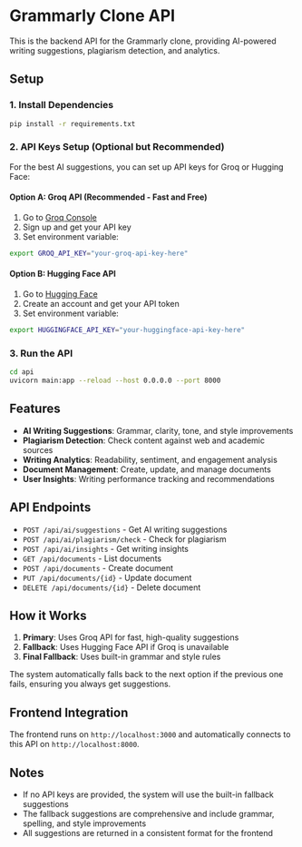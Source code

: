 # Grammarly Clone API

This is the backend API for the Grammarly clone, providing AI-powered writing suggestions, plagiarism detection, and analytics.

## Setup

### 1. Install Dependencies
```bash
pip install -r requirements.txt
```

### 2. API Keys Setup (Optional but Recommended)

For the best AI suggestions, you can set up API keys for Groq or Hugging Face:

#### Option A: Groq API (Recommended - Fast and Free)
1. Go to [Groq Console](https://console.groq.com/)
2. Sign up and get your API key
3. Set environment variable:
```bash
export GROQ_API_KEY="your-groq-api-key-here"
```

#### Option B: Hugging Face API
1. Go to [Hugging Face](https://huggingface.co/settings/tokens)
2. Create an account and get your API token
3. Set environment variable:
```bash
export HUGGINGFACE_API_KEY="your-huggingface-api-key-here"
```

### 3. Run the API
```bash
cd api
uvicorn main:app --reload --host 0.0.0.0 --port 8000
```

## Features

- **AI Writing Suggestions**: Grammar, clarity, tone, and style improvements
- **Plagiarism Detection**: Check content against web and academic sources
- **Writing Analytics**: Readability, sentiment, and engagement analysis
- **Document Management**: Create, update, and manage documents
- **User Insights**: Writing performance tracking and recommendations

## API Endpoints

- `POST /api/ai/suggestions` - Get AI writing suggestions
- `POST /api/ai/plagiarism/check` - Check for plagiarism
- `POST /api/ai/insights` - Get writing insights
- `GET /api/documents` - List documents
- `POST /api/documents` - Create document
- `PUT /api/documents/{id}` - Update document
- `DELETE /api/documents/{id}` - Delete document

## How it Works

1. **Primary**: Uses Groq API for fast, high-quality suggestions
2. **Fallback**: Uses Hugging Face API if Groq is unavailable
3. **Final Fallback**: Uses built-in grammar and style rules

The system automatically falls back to the next option if the previous one fails, ensuring you always get suggestions.

## Frontend Integration

The frontend runs on `http://localhost:3000` and automatically connects to this API on `http://localhost:8000`.

## Notes

- If no API keys are provided, the system will use the built-in fallback suggestions
- The fallback suggestions are comprehensive and include grammar, spelling, and style improvements
- All suggestions are returned in a consistent format for the frontend 